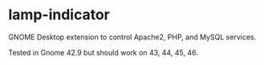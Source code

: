 # lamp-indicator
 GNOME Desktop extension to control Apache2, PHP, and MySQL services.

Tested in Gnome 42.9 but should work on 43, 44, 45, 46.
